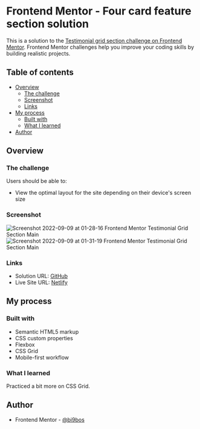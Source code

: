 # Frontend Mentor - Four card feature section solution

This is a solution to the [Testimonial grid section challenge on Frontend Mentor](https://www.frontendmentor.io/challenges/testimonial-grid-section). Frontend Mentor challenges help you improve your coding skills by building realistic projects. 

## Table of contents

- [Overview](#overview)
  - [The challenge](#the-challenge)
  - [Screenshot](#screenshot)
  - [Links](#links)
- [My process](#my-process)
  - [Built with](#built-with)
  - [What I learned](#what-i-learned)
- [Author](#author)


## Overview

### The challenge

Users should be able to:

- View the optimal layout for the site depending on their device's screen size

### Screenshot

![Screenshot 2022-09-09 at 01-28-16 Frontend Mentor Testimonial Grid Section Main](https://user-images.githubusercontent.com/91544648/189254393-975ec725-19f5-4b91-8bee-f70738424dcf.png)
![Screenshot 2022-09-09 at 01-31-19 Frontend Mentor Testimonial Grid Section Main](https://user-images.githubusercontent.com/91544648/189254396-30e81463-3523-4774-8dd7-c1ad304074cb.png)

### Links

- Solution URL: [GitHub](https://www.github.com/testimonials-grid-section-main)
- Live Site URL: [Netlify](https://b9n-testimonials-grid.netlify.app)

## My process

### Built with

- Semantic HTML5 markup
- CSS custom properties
- Flexbox
- CSS Grid
- Mobile-first workflow

### What I learned

Practiced a bit more on CSS Grid.


## Author

- Frontend Mentor - [@bi9bos](https://www.frontendmentor.io/profile/bi9bos)


